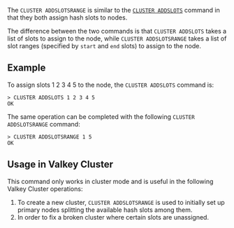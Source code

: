 The `CLUSTER ADDSLOTSRANGE` is similar to the [`CLUSTER ADDSLOTS`](cluster-addslots.md) command in that they both assign hash slots to nodes.

The difference between the two commands is that `CLUSTER ADDSLOTS` takes a list of slots to assign to the node, while `CLUSTER ADDSLOTSRANGE` takes a list of slot ranges (specified by `start` and `end` slots) to assign to the node.

## Example

To assign slots 1 2 3 4 5 to the node, the `CLUSTER ADDSLOTS` command is:

    > CLUSTER ADDSLOTS 1 2 3 4 5
    OK

The same operation can be completed with the following `CLUSTER ADDSLOTSRANGE` command:

    > CLUSTER ADDSLOTSRANGE 1 5
    OK


## Usage in Valkey Cluster

This command only works in cluster mode and is useful in the following Valkey Cluster operations:

1. To create a new cluster, `CLUSTER ADDSLOTSRANGE` is used to initially set up primary nodes splitting the available hash slots among them.
2. In order to fix a broken cluster where certain slots are unassigned.
